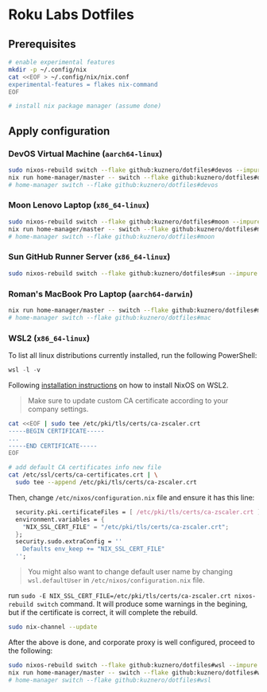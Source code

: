 # Roku Labs Dotfiles

## Prerequisites

```bash
# enable experimental features
mkdir -p ~/.config/nix
cat <<EOF > ~/.config/nix/nix.conf
experimental-features = flakes nix-command
EOF

# install nix package manager (assume done)
```

## Apply configuration

### DevOS Virtual Machine (`aarch64-linux`)

```bash
sudo nixos-rebuild switch --flake github:kuznero/dotfiles#devos --impure
nix run home-manager/master -- switch --flake github:kuznero/dotfiles#devos
# home-manager switch --flake github:kuznero/dotfiles#devos
```

### Moon Lenovo Laptop (`x86_64-linux`)

```bash
sudo nixos-rebuild switch --flake github:kuznero/dotfiles#moon --impure
nix run home-manager/master -- switch --flake github:kuznero/dotfiles#moon
# home-manager switch --flake github:kuznero/dotfiles#moon
```

### Sun GitHub Runner Server (`x86_64-linux`)

```bash
sudo nixos-rebuild switch --flake github:kuznero/dotfiles#sun --impure
```

### Roman's MacBook Pro Laptop (`aarch64-darwin`)

```bash
nix run home-manager/master -- switch --flake github:kuznero/dotfiles#mac
# home-manager switch --flake github:kuznero/dotfiles#mac
```

### WSL2 (`x86_64-linux`)

To list all linux distributions currently installed, run the following
PowerShell:

```powershell
wsl -l -v
```

Following [installation instructions](https://nix-community.github.io/NixOS-WSL/install.html)
on how to install NixOS on WSL2.

> Make sure to update custom CA certificate according to your company settings.

```bash
cat <<EOF | sudo tee /etc/pki/tls/certs/ca-zscaler.crt
-----BEGIN CERTIFICATE-----
...
-----END CERTIFICATE-----
EOF

# add default CA certificates info new file
cat /etc/ssl/certs/ca-certificates.crt | \
  sudo tee --append /etc/pki/tls/certs/ca-zscaler.crt
```

Then, change `/etc/nixos/configuration.nix` file and ensure it has this line:

```nix
  security.pki.certificateFiles = [ /etc/pki/tls/certs/ca-zscaler.crt ];
  environment.variables = {
    "NIX_SSL_CERT_FILE" = "/etc/pki/tls/certs/ca-zscaler.crt";
  };
  security.sudo.extraConfig = ''
    Defaults env_keep += "NIX_SSL_CERT_FILE"
  '';
```

> You might also want to change default user name by changing `wsl.defaultUser`
> in `/etc/nixos/configuration.nix` file.

run `sudo -E NIX_SSL_CERT_FILE=/etc/pki/tls/certs/ca-zscaler.crt nixos-rebuild
switch` command. It will produce some warnings in the begining, but if the
certificate is correct, it will complete the rebuild.

```bash
sudo nix-channel --update
```

After the above is done, and corporate proxy is well configured, proceed to the
following:

```bash
sudo nixos-rebuild switch --flake github:kuznero/dotfiles#wsl --impure
nix run home-manager/master -- switch --flake github:kuznero/dotfiles#wsl
# home-manager switch --flake github:kuznero/dotfiles#wsl
```
